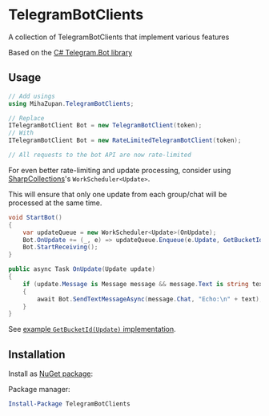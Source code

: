 # TelegramBotClients
A collection of TelegramBotClients that implement various features

Based on the [C# Telegram.Bot library](https://github.com/TelegramBots/Telegram.Bot)

## Usage

```c#
// Add usings
using MihaZupan.TelegramBotClients;

// Replace
ITelegramBotClient Bot = new TelegramBotClient(token);
// With
ITelegramBotClient Bot = new RateLimitedTelegramBotClient(token);

// All requests to the bot API are now rate-limited
```

For even better rate-limiting and update processing, consider using [SharpCollections]'s `WorkScheduler<Update>`.

This will ensure that only one update from each group/chat will be processed at the same time.

```c#
void StartBot()
{
    var updateQueue = new WorkScheduler<Update>(OnUpdate);
    Bot.OnUpdate += (_, e) => updateQueue.Enqueue(e.Update, GetBucketId(e.Update));
    Bot.StartReceiving();
}

public async Task OnUpdate(Update update)
{
    if (update.Message is Message message && message.Text is string text)
    {
        await Bot.SendTextMessageAsync(message.Chat, "Echo:\n" + text);
    }
}
```

See [example `GetBucketId(Update)` implementation](https://gist.github.com/MihaZupan/fc55672e78091b2e5f21da311ff5c7d0).

## Installation

Install as [NuGet package](https://www.nuget.org/packages/TelegramBotClients/):

Package manager:

```powershell
Install-Package TelegramBotClients
```

[SharpCollections]: https://github.com/MihaZupan/SharpCollections
